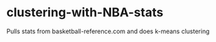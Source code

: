# clustering-with-NBA-stats
Pulls stats from basketball-reference.com and does k-means clustering



